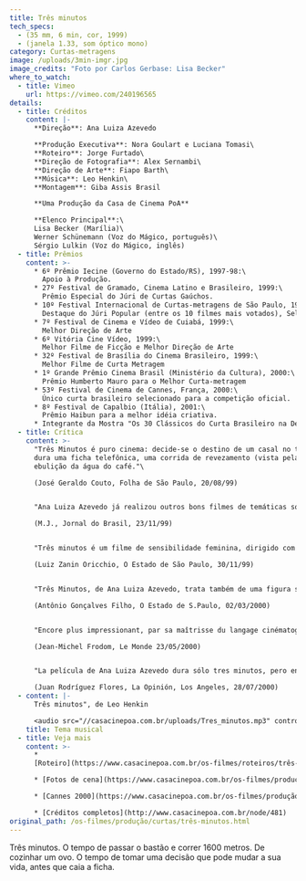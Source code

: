 ```yaml
---
title: Três minutos
tech_specs:
  - (35 mm, 6 min, cor, 1999)
  - (janela 1.33, som óptico mono)
category: Curtas-metragens
image: /uploads/3min-imgr.jpg
image_credits: "Foto por Carlos Gerbase: Lisa Becker"
where_to_watch:
  - title: Vimeo
    url: https://vimeo.com/240196565
details:
  - title: Créditos
    content: |-
      **Direção**: Ana Luiza Azevedo

      **Produção Executiva**: Nora Goulart e Luciana Tomasi\
      **Roteiro**: Jorge Furtado\
      **Direção de Fotografia**: Alex Sernambi\
      **Direção de Arte**: Fiapo Barth\
      **Música**: Leo Henkin\
      **Montagem**: Giba Assis Brasil

      **Uma Produção da Casa de Cinema PoA**

      **Elenco Principal**:\
      Lisa Becker (Marília)\
      Werner Schünemann (Voz do Mágico, português)\
      Sérgio Lulkin (Voz do Mágico, inglês)
  - title: Prêmios
    content: >-
      * 6º Prêmio Iecine (Governo do Estado/RS), 1997-98:\
        Apoio à Produção.
      * 27º Festival de Gramado, Cinema Latino e Brasileiro, 1999:\
        Prêmio Especial do Júri de Curtas Gaúchos.
      * 10º Festival Internacional de Curtas-metragens de São Paulo, 1999:\
        Destaque do Júri Popular (entre os 10 filmes mais votados), Seleção Do Espaço Unibanco
      * 7º Festival de Cinema e Vídeo de Cuiabá, 1999:\
        Melhor Direção de Arte
      * 6º Vitória Cine Vídeo, 1999:\
        Melhor Filme de Ficção e Melhor Direção de Arte
      * 32º Festival de Brasília do Cinema Brasileiro, 1999:\
        Melhor Filme de Curta Metragem
      * 1º Grande Prêmio Cinema Brasil (Ministério da Cultura), 2000:\
        Prêmio Humberto Mauro para o Melhor Curta-metragem
      * 53º Festival de Cinema de Cannes, França, 2000:\
        Único curta brasileiro selecionado para a competição oficial.
      * 8º Festival de Capalbio (Itália), 2001:\
        Prêmio Haibun para a melhor idéia criativa.
      * Integrante da Mostra "Os 30 Clássicos do Curta Brasileiro na Década de 90", a partir de seleção feita por personalidades do cinema do país.
  - title: Crítica
    content: >-
      "Três Minutos é puro cinema: decide-se o destino de um casal no tempo que
      dura uma ficha telefônica, uma corrida de revezamento (vista pela TV) e a
      ebulição da água do café."\

      (José Geraldo Couto, Folha de São Paulo, 20/08/99)


      "Ana Luiza Azevedo já realizou outros bons filmes de temáticas social, e aqui ela passa seu recado sobre a condição feminina na sociedade de hoje através de uma mensagem deixada em uma secretária eletrônica."\

      (M.J., Jornal do Brasil, 23/11/99)


      "Três minutos é um filme de sensibilidade feminina, dirigido com talento e rigor. Esse é o tempo em que se pode tomar a decisão que vai mudar uma vida - ou duas, já que a decisão é de uma mulher que precisa encarar o dilema de ir embora e deixar o homem que ama ou ficar com ele e frustrar-se. Bonito e delicado.\

      (Luiz Zanin Oricchio, O Estado de São Paulo, 30/11/99)


      "Três Minutos, de Ana Luiza Azevedo, trata também de uma figura socialmente eclipsada - no caso, a mulher de um mágico de circo mambembe. A luz crepuscular define o destino dessa mulher ansiosa não por uma vida nômade a aventureira, mas sedentária e segura. A imagem de um trailer no descampado, a figura de Mandrake pintada na lataria e a voz do mágico na secretária eletrônica, dizendo que nem mesmo ele pode estar em todos os lugares ao mesmo tempo, sugerem uma aproximação com o imaginário felliniano. (...) Três Minutos representa mais do que um drama particular. É um painel sociológico feito com muita imaginação, sensibilidade e um cuidado raro de produção (a cargo de Fiapo Barth)."\

      (Antônio Gonçalves Filho, O Estado de S.Paulo, 02/03/2000)


      "Encore plus impressionant, par sa maîtrisse du langage cinématographique, est TROIS MINUTES, de la Brésillienne Ana Luiza Azevedo, qui, en deux fois plus de temps que ne le prétend son titre, construit une subtile évocation du paysage mental d'une femme victime d'un rêve d'enfance. Tous les films de ce programme racontent des histoires, ou les suggèrent, aucun n'enonce un discours, préferant faire confiance à la mise en scène et à ses moyens particulliers pour produire émotion et amusement."\

      (Jean-Michel Frodom, Le Monde 23/05/2000)


      "La película de Ana Luiza Azevedo dura sólo tres minutos, pero en ésta hay dos temas fundamentales: la ruptura sentimental y el deseo de encontrar un mejor futuro."\

      (Juan Rodríguez Flores, La Opinión, Los Angeles, 28/07/2000)
  - content: |-
      Três minutos", de Leo Henkin

      <audio src="//casacinepoa.com.br/uploads/Tres_minutos.mp3" controls />
    title: Tema musical
  - title: Veja mais
    content: >-
      *
      [Roteiro](https://www.casacinepoa.com.br/os-filmes/roteiros/três-minutos.html)

      * [Fotos de cena](https://www.casacinepoa.com.br/os-filmes/produção/curtas/três-minutos/fotos-de-cena.html)

      * [Cannes 2000](https://www.casacinepoa.com.br/os-filmes/produção/curtas/três-minutos/cannes2000.html)[](/uploads/Tres_minutos.mp3)

      * [Créditos completos](http://www.casacinepoa.com.br/node/481)
original_path: /os-filmes/produção/curtas/três-minutos.html
---
```

Três minutos. O tempo de passar o bastão e correr 1600 metros. De cozinhar um ovo. O tempo de tomar uma decisão que pode mudar a sua vida, antes que caia a ficha.
